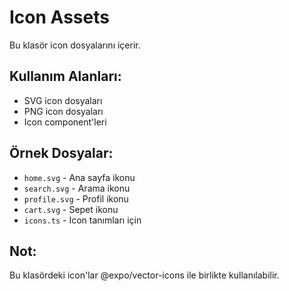 # Icon Assets

Bu klasör icon dosyalarını içerir.

## Kullanım Alanları:
- SVG icon dosyaları
- PNG icon dosyaları
- Icon component'leri

## Örnek Dosyalar:
- `home.svg` - Ana sayfa ikonu
- `search.svg` - Arama ikonu
- `profile.svg` - Profil ikonu
- `cart.svg` - Sepet ikonu
- `icons.ts` - Icon tanımları için

## Not:
Bu klasördeki icon'lar @expo/vector-icons ile birlikte kullanılabilir.
